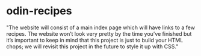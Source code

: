 # odin-recipes
"The website will consist of a main index page which will have links to a few recipes. 
The website won’t look very pretty by the time you’ve finished but it’s important to keep in mind that this project is just to build your HTML chops; 
we will revisit this project in the future to style it up with CSS."
